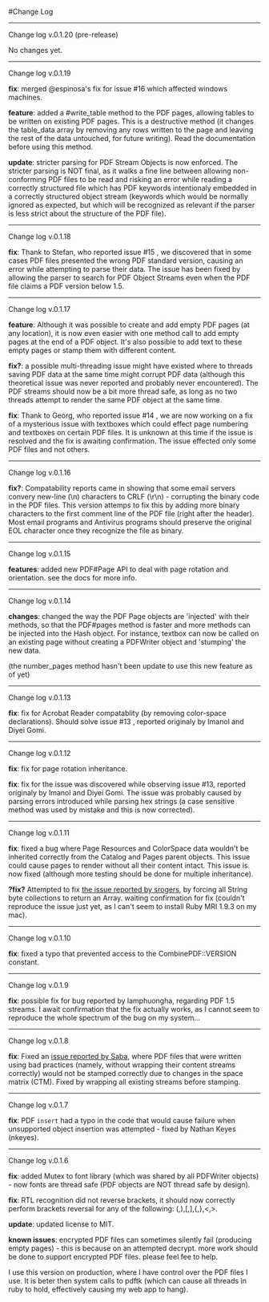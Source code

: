 #Change Log

***

Change log v.0.1.20
(pre-release)

No changes yet.

***

Change log v.0.1.19

**fix**: merged @espinosa's fix for issue #16 which affected windows machines.

**feature**: added a #write_table method to the PDF pages, allowing tables to be written on existing PDF pages. This is a destructive method (it changes the table_data array by removing any rows written to the page and leaving the rest of the data untouched, for future writing). Read the documentation before using this method.

**update**: stricter parsing for PDF Stream Objects is now enforced. The stricter parsing is NOT final, as it walks a fine line between allowing non-conforming PDF files to be read and risking an error while reading a correctly structured file which has PDF keywords intentionaly embedded in a correctly structured object stream (keywords which would be normally ignored as expected, but which will be recognized as relevant if the parser is less strict about the structure of the PDF file).

***

Change log v.0.1.18

**fix**: Thank to Stefan, who reported issue #15 , we discovered that in some cases PDF files presented the wrong PDF standard version, causing an error while attempting to parse their data. The issue has been fixed by allowing the parser to search for PDF Object Streams even when the PDF file claims a PDF version below 1.5. 

***

Change log v.0.1.17

**feature**: Although it was possible to create and add empty PDF pages (at any location), it is now even easier with one method call to add empty pages at the end of a PDF object. It's also possible to add text to these empty pages or stamp them with different content.

**fix?**: a possible multi-threading issue might have existed where to threads saving PDF data at the same time might corrupt PDF data (although this theoretical issue was never reported and probably never encountered). The PDF streams should now be a bit more thread safe, as long as no two threads attempt to render the same PDF object at the same time.

**fix**: Thank to Georg, who reported issue #14 , we are now working on a fix of a mysterious issue with textboxes which could effect page numbering and textboxes on certain PDF files. It is unknown at this time if the issue is resolved and the fix is awaiting confirmation. The issue effected only some PDF files and not others.

***

Change log v.0.1.16

**fix?**: Compatability reports came in showing that some email servers convery new-line (\n) characters to CRLF (\r\n) - corrupting the binary code in the PDF files. This version attemps to fix this by adding more binary characters to the first comment line of the PDF file (right after the header). Most email programs and Antivirus programs should preserve the original EOL character once they recognize the file as binary.

***

Change log v.0.1.15

**features**: added new PDF#Page API to deal with page rotation and orientation. see the docs for more info.

***

Change log v.0.1.14

**changes**: changed the way the PDF Page objects are 'injected' with their methods, so that the PDF#pages method is faster and more methods can be injected into the Hash object. For instance, textbox can now be called on an existing page without creating a PDFWriter object and 'stumping' the new data.

(the number_pages method hasn't been update to use this new feature as of yet)

***

Change log v.0.1.13

**fix**: fix for Acrobat Reader compatablity (by removing color-space declarations). Should solve issue #13 , reported originaly by Imanol and Diyei Gomi.

***

Change log v.0.1.12

**fix**: fix for page rotation inheritance.

**fix**: fix for the issue was discovered while observing issue #13, reported originaly by Imanol and Diyei Gomi. The issue was probably caused by parsing errors introduced while parsing hex strings (a case sensitive method was used by mistake and this is now corrected).
***

Change log v.0.1.11

**fix**: fixed a bug where Page Resources and ColorSpace data wouldn't be inherited correctly from the Catalog and Pages parent objects. This issue could cause pages to render without all their content intact. This issue is now fixed (although more testing should be done for multiple inheritance).

**?fix?** Attempted to fix [the issue reported by srogers](https://github.com/boazsegev/combine_pdf/issues/10), by forcing all String byte collections to return an Array. waiting confirmation for fix (couldn't reproduce the issue just yet, as I can't seem to install Ruby MRI 1.9.3 on my mac).

***

Change log v.0.1.10

**fix**: fixed a typo that prevented access to the CombinePDF::VERSION constant.

***

Change log v.0.1.9

**fix**: possible fix for bug reported by lamphuongha, regarding PDF 1.5 streams. I await confirmation that the fix actually works, as I cannot seem to reproduce the whole spectrum of the bug on my system...

***

Change log v.0.1.8

**fix**: Fixed an [issue reported by Saba](https://github.com/boazsegev/combine_pdf/issues/8), where PDF files that were written using bad practices (namely, without wrapping their content streams correctly) would not be stamped correctly due to changes in the space matrix (CTM). Fixed by wrapping all existing streams before stamping.

***

Change log v.0.1.7

**fix**: PDF `insert` had a typo in the code that would cause failure when unsupported object insertion was attempted - fixed by Nathan Keyes (nkeyes).

***

Change log v.0.1.6

**fix**: added Mutex to font library (which was shared by all PDFWriter objects) - now fonts are thread safe (PDF objects are NOT thread safe by design).

**fix**: RTL recognition did not reverse brackets, it should now correctly perform brackets reversal for any of the following: (,),[,],{,},<,>.

**update**: updated license to MIT.

**known issues**: encrypted PDF files can sometimes silently fail (producing empty pages) - this is because on an attempted decrypt. more work should be done to support encrypted PDF files. please feel fee to help.

I use this version on production, where I have control over the PDF files I use. It is beter then system calls to pdftk (which can cause all threads in ruby to hold, effectively causing my web app to hang).